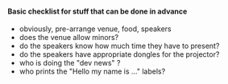 

#### Basic checklist for stuff that can be done in advance

* obviously, pre-arrange venue, food, speakers
* does the venue allow minors?
* do the speakers know how much time they have to present?
* do the speakers have appropriate dongles for the projector?
* who is doing the "dev news" ?
* who prints the "Hello my name is ..." labels? 
